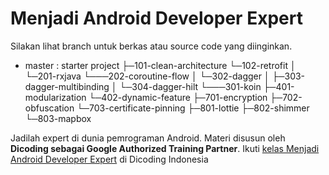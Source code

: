# Menjadi Android Developer Expert

Silakan lihat branch untuk berkas atau source code yang diinginkan.

* master : starter project
├─101-clean-architecture
└─102-retrofit
  │ └─201-rxjava
  └───202-coroutine-flow
      │ └─302-dagger
      │    ├─303-dagger-multibinding
      │    └─304-dagger-hilt
      └───301-koin
           ├─401-modularization
           └─402-dynamic-feature
              ├─701-encryption
              ├─702-obfuscation
              └─703-certificate-pinning
                 ├─801-lottie
                 ├─802-shimmer
                 └─803-mapbox

Jadilah expert di dunia pemrograman Android. Materi disusun oleh **Dicoding sebagai Google Authorized Training Partner**.
Ikuti [kelas Menjadi Android Developer Expert](https://www.dicoding.com/academies/165/) di Dicoding Indonesia

